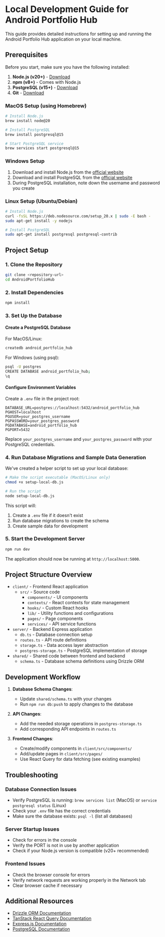 # Local Development Guide for Android Portfolio Hub

This guide provides detailed instructions for setting up and running the Android Portfolio Hub application on your local machine.

## Prerequisites

Before you start, make sure you have the following installed:

1. **Node.js (v20+)** - [Download](https://nodejs.org/en/download/)
2. **npm (v8+)** - Comes with Node.js
3. **PostgreSQL (v15+)** - [Download](https://www.postgresql.org/download/)
4. **Git** - [Download](https://git-scm.com/downloads)

### MacOS Setup (using Homebrew)

```bash
# Install Node.js
brew install node@20

# Install PostgreSQL
brew install postgresql@15

# Start PostgreSQL service
brew services start postgresql@15
```

### Windows Setup

1. Download and install Node.js from the [official website](https://nodejs.org/)
2. Download and install PostgreSQL from the [official website](https://www.postgresql.org/download/windows/)
3. During PostgreSQL installation, note down the username and password you create

### Linux Setup (Ubuntu/Debian)

```bash
# Install Node.js
curl -fsSL https://deb.nodesource.com/setup_20.x | sudo -E bash -
sudo apt-get install -y nodejs

# Install PostgreSQL
sudo apt-get install postgresql postgresql-contrib
```

## Project Setup

### 1. Clone the Repository

```bash
git clone <repository-url>
cd AndroidPortfolioHub
```

### 2. Install Dependencies

```bash
npm install
```

### 3. Set Up the Database

#### Create a PostgreSQL Database

For MacOS/Linux:
```bash
createdb android_portfolio_hub
```

For Windows (using psql):
```bash
psql -U postgres
CREATE DATABASE android_portfolio_hub;
\q
```

#### Configure Environment Variables

Create a `.env` file in the project root:

```
DATABASE_URL=postgres://localhost:5432/android_portfolio_hub
PGHOST=localhost
PGUSER=your_postgres_username
PGPASSWORD=your_postgres_password
PGDATABASE=android_portfolio_hub
PGPORT=5432
```

Replace `your_postgres_username` and `your_postgres_password` with your PostgreSQL credentials.

### 4. Run Database Migrations and Sample Data Generation

We've created a helper script to set up your local database:

```bash
# Make the script executable (MacOS/Linux only)
chmod +x setup-local-db.js

# Run the script
node setup-local-db.js
```

This script will:
1. Create a `.env` file if it doesn't exist
2. Run database migrations to create the schema
3. Create sample data for development

### 5. Start the Development Server

```bash
npm run dev
```

The application should now be running at `http://localhost:5000`.

## Project Structure Overview

- `client/` - Frontend React application
  - `src/` - Source code
    - `components/` - UI components
    - `contexts/` - React contexts for state management
    - `hooks/` - Custom React hooks
    - `lib/` - Utility functions and configurations
    - `pages/` - Page components
    - `services/` - API service functions
- `server/` - Backend Express application
  - `db.ts` - Database connection setup
  - `routes.ts` - API route definitions
  - `storage.ts` - Data access layer abstraction
  - `postgres-storage.ts` - PostgreSQL implementation of storage
- `shared/` - Shared code between frontend and backend
  - `schema.ts` - Database schema definitions using Drizzle ORM

## Development Workflow

1. **Database Schema Changes**:
   - Update `shared/schema.ts` with your changes
   - Run `npm run db:push` to apply changes to the database

2. **API Changes**:
   - Add the needed storage operations in `postgres-storage.ts`
   - Add corresponding API endpoints in `routes.ts`

3. **Frontend Changes**:
   - Create/modify components in `client/src/components/`
   - Add/update pages in `client/src/pages/`
   - Use React Query for data fetching (see existing examples)

## Troubleshooting

### Database Connection Issues

- Verify PostgreSQL is running: `brew services list` (MacOS) or `service postgresql status` (Linux)
- Check your `.env` file has the correct credentials
- Make sure the database exists: `psql -l` (list all databases)

### Server Startup Issues

- Check for errors in the console
- Verify the PORT is not in use by another application
- Check if your Node.js version is compatible (v20+ recommended)

### Frontend Issues

- Check the browser console for errors
- Verify network requests are working properly in the Network tab
- Clear browser cache if necessary

## Additional Resources

- [Drizzle ORM Documentation](https://orm.drizzle.team/docs/overview)
- [TanStack React Query Documentation](https://tanstack.com/query/latest/docs/react/overview)
- [Express.js Documentation](https://expressjs.com/)
- [PostgreSQL Documentation](https://www.postgresql.org/docs/)